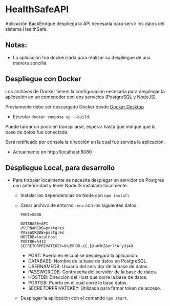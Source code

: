 # HealthSafeAPI

Aplicación BackEndque despliega la API necesaria para servir los datos del sistema HealthSafe.

## Notas:

* La aplicación fué dockerizada para realizar su despliegue de una manera sencilla.

## Despliegue con Docker

Los archivos de Docker tienen la configuración necesaria para desplegar la aplicación en un contenedor con dos servicios (PostgreSQL y NodeJS).

Previamente debe ser descargado Docker desde [Docker Desktop]( https://www.docker.com/get-started )

* Ejecutar ```docker compose up --build```. 

Puede tardar un poco en transpilarse, esperar hasta que indique que la base de datos fué conectada.

Será notificado por consola la dirección en la cual fué servida la aplicación.
* Actualmente en http://localhost:8080

## Despliegue Local, para desarrollo

* Para trabajar localmente se necesita desplegar un servidor de Postgres con anterioridad y tener NodeJS instalado localmente.
  * Instalar las dependencias de Node con ```npm install```
  * Crear archivo de entorno ```.env``` con los siguientes datos.
  
      ~~~
      PORT=8000 
      
      DATABASE=API
      USERNAMEDB=postgres
      PASSWORDDB=postgres
      HOSTDB=localhost
      PORTDB=5432
      SECRETORPRIVATEKEY=6%J5HDD-x{.[@~#MrZ&xr7*A`yUj48
      ~~~
      
       * PORT: Puerto en el cual se desplegará la aplicación.
       * DATABASE: Nombre de la base de datos en PostgreSQL.
       * USERNAMEDB: Usuario del servidor de la base de datos.
       * PASSWORDDB: Contraseña del servidor de la base de datos.
       * HOSTDB: Dirección del Host que corre la base de datos.
       * PORTDB: Puerto en el cual corre la base datos.
       * SECRETORPRIVATEKEY: Utilizada para firmar token de acceso.
       
  * Desplegar la aplicación con el comando ```npm start```.
 

 
